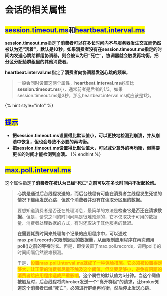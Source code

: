 # 会话的相关属性

## <mark style="color:blue;">**session.timeout.ms**</mark>**和**<mark style="color:blue;">**heartbeat.interval.ms**</mark>

**session.timeout.ms**指定了**消费者可以在多长时间内不与服务器发生交互而仍然被认为还“活着”，默认是10秒。如果消费者没有在session.timeout.ms指定的时间内发送心跳给群组协调器，则会被认为已“死亡”，协调器就会触发再均衡，把分区分配给群组里的其他消费者**。

**heartbeat.interval.ms**指定了**消费者向协调器发送心跳的频率**。

> 一般会同时设置这两个属性，**heartbeat.interval.ms**必须比**session.timeout.ms**小，通常前者是后者的1/3。如果session.timeout.ms是3秒，那么heartbeat.interval.ms就应该是1秒。

{% hint style="info" %}
## <mark style="color:blue;">提示</mark>

* **把session.timeout.ms设置得比默认值小，可以更快地检测到崩溃，并从崩溃中恢复，但也会导致不必要的再均衡。**
* **把session.timeout.ms设置得比默认值大，可以减少意外的再均衡，但需要更长的时间才能检测到崩溃。**
{% endhint %}

## <mark style="color:blue;">**max.poll.interval.ms**</mark>

这个属性指定了**消费者在被认为已经“死亡”之前可以在多长时间内不发起轮询。**

> **心跳是通过后台线程发送的，而后台线程有可能在消费者主线程发生死锁的情况下继续发送心跳**，**但这个消费者并没有在读取分区里的数据。**
>
> 要想知道消费者是否还在处理消息，最简单的方法是**检查它是否还在请求数据**。但是，请求之间的时间间隔是很难预测的，它不仅取决于可用的数据量、消费者处理数据的方式，有时还取决于其他服务的延迟。
>
> **在需要耗费时间来处理每个记录的应用程序中，可以通过max.poll.records来限制返回的数据量，从而限制应用程序在再次调用poll()之前的等待时长**。但是，即使设置了max.poll.records，调用poll()的时间间隔仍然很难预测。
>
> 于是，<mark style="color:orange;">**设置max.poll.interval.ms就成了一种保险措施。它必须被设置得足够大，让正常的消费者尽量不触及这个阈值，但又要足够小，避免有问题的消费者给应用程序造成严重影响**</mark>。**这个属性的默认值为5分钟。当这个阈值被触及时，后台线程将向broker发送一个“离开群组”的请求，让broker知道这个消费者已经“死亡”，必须进行群组再均衡，然后停止发送心跳**。
